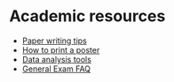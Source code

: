 # Academic resources

- [Paper writing tips](papers.md)
- [How to print a poster](posters.md)
- [Data analysis tools](data_tools.md)
- [General Exam FAQ](generals.md)
